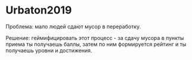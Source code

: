 # Urbaton2019

Проблема: мало людей сдают мусор в переработку.

Решение: геймифицировать этот процесс - за сдачу мусора в пункты приема ты получаешь баллы, затем по ним формируется рейтинг и ты получаешь уровни и достижения.

